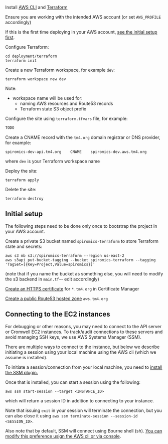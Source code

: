 Install [AWS CLI](https://aws.amazon.com/cli/) and [Terraform](https://www.terraform.io/)

Ensure you are working with the intended AWS account (or set `AWS_PROFILE` accordingly)

If this is the first time deploying in your AWS account, [see the initial setup first](#init_setup).

Configure Terraform:
```shell
cd deployment/terraform
terraform init
```
Create a new Terraform workspace, for example `dev`:
```shell
terraform workspace new dev
```
Note:
* workspace name will be used for:
  * naming AWS resources and Route53 records
  * Terraform state S3 object prefix

Configure the site using `terraform.tfvars` file, for example:
```terraform
TODO
```

Create a CNAME record with the `tm4.org` domain registrar or DNS provider, for example:
```
spiromics-dev-api.tm4.org    CNAME    spiromics-dev.aws.tm4.org
```
where `dev` is your Terraform workspace name

Deploy the site:
```shell
terraform apply
```
Delete the site:
```shell
terraform destroy
```

<a name="init_setup"></a>
## Initial setup
The following steps need to be done only once to bootstrap the project in your AWS account.

Create a private S3 bucket named `spiromics-terraform` to store Terraform state and secrets:
```shell
aws s3 mb s3://spiromics-terraform --region us-east-2
aws s3api put-bucket-tagging --bucket spiromics-terraform --tagging 'TagSet=[{Key=Project,Value=spiromics}]'
```
(note that if you name the bucket as something else, you will need to modify the s3 backend in `main.tf`-- edit accordingly)

[Create an HTTPS certificate](https://docs.aws.amazon.com/acm/latest/userguide/gs-acm-request-public.html) for `*.tm4.org` in Certificate Manager

[Create a public Route53 hosted zone](https://docs.aws.amazon.com/Route53/latest/DeveloperGuide/CreatingHostedZone.html) `aws.tm4.org`


## Connecting to the EC2 instances

For debugging or other reasons, you may need to connect to the API server or Cromwell EC2 instances. To track/audit connections to these servers and avoid managing SSH keys, we use AWS Systems Manager (SSM).

There are multiple ways to connect to the instance, but below we describe initiating a session using your local machine using the AWS cli (which we assume is installed).

To initiate a session/connection from your local machine, you need to [install the SSM plugin.](https://docs.aws.amazon.com/systems-manager/latest/userguide/session-manager-working-with-install-plugin.html)

Once that is installed, you can start a session using the following:

```shell
aws ssm start-session --target <INSTANCE_ID>
```
which will return a session ID in addition to connecting to your instance.

Note that issuing `exit` in your session will terminate the connection, but you can also close it using `aws ssm terminate-session --session-id <SESSION_ID>`.

Also note that by default, SSM will connect using Bourne shell (sh). [You can modify this preference usign the AWS cli or via console](https://aws.amazon.com/premiumsupport/knowledge-center/ssm-session-manager-change-shell/).
